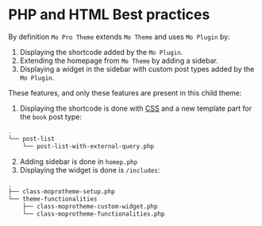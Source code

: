 # PHP and HTML Best practices

By definition `Mo Pro Theme` extends `Mo Theme` and uses `Mo Plugin` by:

1. Displaying the shortcode added by the `Mo Plugin`.
2. Extending the homepage from `Mo Theme` by adding a sidebar.
3. Displaying a widget in the sidebar with custom post types added by the `Mo Plugin`.

These features, and only these features are present in this child theme:

1. Displaying the shortcode is done with [CSS](CSS.md) and a new template part for the `book` post type:
```bash
.
└── post-list
    └── post-list-with-external-query.php
```
2. Adding sidebar is done in `homep.php`
3. Displaying the widget is done is `/includes`:
```bash
.
├── class-moprotheme-setup.php
└── theme-functionalities
    ├── class-moprotheme-custom-widget.php
    └── class-moprotheme-functionalities.php
```
